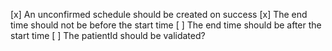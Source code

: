 [x] An unconfirmed schedule should be created on success
[x] The end time should not be before the start time
[ ] The end time should be after the start time
[ ] The patientId should be validated?